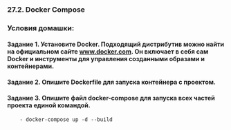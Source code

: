 ### 27.2. Docker Compose

### Условия домашки:

#### Задание 1. Установите Docker. Подходящий дистрибутив можно найти на официальном сайте www.docker.com. Он включает в себя сам Docker и инструменты для управления созданными образами и контейнерами.

#### Задание 2. Опишите Dockerfile для запуска контейнера с проектом.

#### Задание 3. Опишите файл docker-compose для запуска всех частей проекта единой командой.
        - docker-compose up -d --build